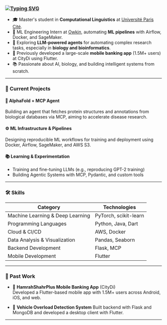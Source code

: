 ### [![Typing SVG](https://readme-typing-svg.herokuapp.com?color=94D0FF&lines=Hi+there+%F0%9F%91%8B+I'm+Zeinab!;Welcome+to+my+GitHub+space)](https://git.io/typing-svg)

- 🎓 Master's student in **Computational Linguistics** at [Université Paris Cité](https://u-paris.fr/).
- 🔬 ML Engineering Intern at [Owkin](https://owkin.com/), automating **ML pipelines** with Airflow, Docker, and SageMaker.
- 🤖 Exploring **LLM-powered agents** for automating complex research tasks, especially in **biology and bioinformatics**.
- 📱 Previously developed a large-scale **mobile banking app** (1.5M+ users) at CityDi using Flutter.
- 📚 Passionate about AI, biology, and building intelligent systems from scratch.

---

### 🔧 Current Projects

#### 🧠 **AlphaFold + MCP Agent**
Building an agent that fetches protein structures and annotations from biological databases via MCP, aiming to accelerate disease research.

#### ⚙️ **ML Infrastructure & Pipelines**
Designing reproducible ML workflows for training and deployment using Docker, Airflow, SageMaker, and AWS S3.

#### 📚 **Learning & Experimentation**
- Training and fine-tuning LLMs (e.g., reproducing GPT-2 training)
- Building Agentic Systems with MCP, Pydantic, and custom tools

---

### 🛠️ Skills

| Category                         | Technologies                            |
|----------------------------------|----------------------------------------|
| Machine Learning & Deep Learning | PyTorch, scikit-learn                  |
| Programming Languages            | Python, Java, Dart                     |
| Cloud & CI/CD                    | AWS, Docker                            |
| Data Analysis & Visualization     | Pandas, Seaborn                        |
| Backend Development               | Flask, MCP                             |
| Mobile Development                | Flutter       |

---

### 🚀 Past Work

- 🏦 **HamrahShahrPlus Mobile Banking App** (CityDi)  
Developed a Flutter-based mobile app with 1.5M+ users across Android, iOS, and web.
  
- 🚚 **Vehicle Overload Detection System**
Built backend with Flask and MongoDB and developed a desktop client with Flutter.
---
